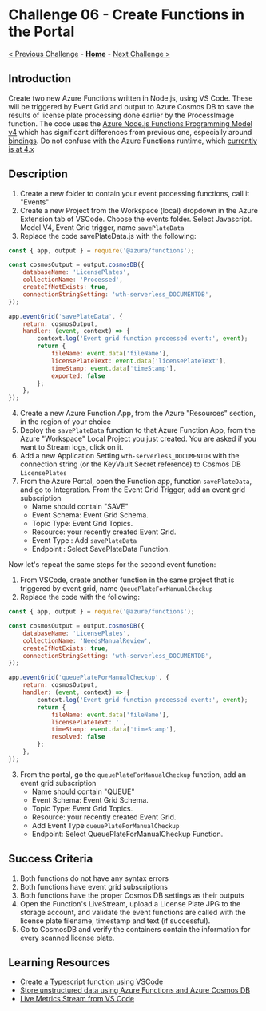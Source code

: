 # Challenge 06 - Create Functions in the Portal

[< Previous Challenge](./Challenge-05.md) - **[Home](../README.md)** - [Next Challenge >](./Challenge-07.md)

## Introduction

Create two new Azure Functions written in Node.js, using VS Code. These will be triggered by Event Grid and output to Azure Cosmos DB to save the results of license plate processing done earlier by the ProcessImage function.
The code uses the [Azure Node.js Functions Programming Model v4](https://techcommunity.microsoft.com/t5/apps-on-azure-blog/azure-functions-node-js-v4-programming-model-is-generally/ba-p/3929217) which has significant differences from previous one, especially around [bindings](https://learn.microsoft.com/en-us/azure/azure-functions/functions-node-upgrade-v4?tabs=v4). Do not confuse with the Azure Functions runtime, which [currently is at 4.x](https://learn.microsoft.com/en-us/azure/azure-functions/migrate-version-3-version-4?tabs=net8%2Cazure-cli%2Cwindows&pivots=programming-language-javascript)

## Description

1. Create a new folder to contain your event processing functions, call it &quot;Events&quot;
2. Create a new Project from the Workspace (local) dropdown in the Azure Extension tab of VSCode. Choose the events folder. Select Javascript. Model V4, Event Grid trigger, name `savePlateData`
3. Replace the code savePlateData.js with the following:
```javascript
const { app, output } = require('@azure/functions'); 

const cosmosOutput = output.cosmosDB({ 
    databaseName: 'LicensePlates', 
    collectionName: 'Processed', 
    createIfNotExists: true, 
    connectionStringSetting: 'wth-serverless_DOCUMENTDB', 
}); 

app.eventGrid('savePlateData', { 
    return: cosmosOutput, 
    handler: (event, context) => { 
        context.log('Event grid function processed event:', event); 
        return { 
            fileName: event.data['fileName'], 
            licensePlateText: event.data['licensePlateText'], 
            timeStamp: event.data['timeStamp'], 
            exported: false 
        }; 
    }, 
}); 
```
4. Create a new Azure Function App, from the Azure "Resources" section, in the region of your choice
5. Deploy the `savePlateData` function to that Azure Function App, from the Azure "Workspace" Local Project you just created. You are asked if you want to Stream logs, click on it.
6. Add a new Application Setting `wth-serverless_DOCUMENTDB` with the connection string (or the KeyVault Secret reference) to Cosmos DB `LicensePlates`
7. From the Azure Portal, open the Function app, function `savePlateData`, and go to Integration. From the Event Grid Trigger, add an event grid subscription
    * Name should contain &quot;SAVE&quot;
    * Event Schema: Event Grid Schema.
    * Topic Type: Event Grid Topics.
    * Resource: your recently created Event Grid.
    * Event Type : Add `savePlateData`
    * Endpoint : Select SavePlateData Function.

Now let's repeat the same steps for the second event function:
1. From VSCode, create another function in the same project that is triggered by event grid,  name `QueuePlateForManualCheckup`
2. Replace the code with the following:
```javascript
const { app, output } = require('@azure/functions'); 

const cosmosOutput = output.cosmosDB({ 
    databaseName: 'LicensePlates', 
    collectionName: 'NeedsManualReview', 
    createIfNotExists: true, 
    connectionStringSetting: 'wth-serverless_DOCUMENTDB', 
}); 

app.eventGrid('queuePlateForManualCheckup', { 
    return: cosmosOutput, 
    handler: (event, context) => { 
        context.log('Event grid function processed event:', event); 
        return { 
            fileName: event.data['fileName'], 
            licensePlateText: '', 
            timeStamp: event.data['timeStamp'], 
            resolved: false 
        };
    },
});
```
3. From the portal, go the `queuePlateForManualCheckup` function, add an event grid subscription
    * Name should contain &quot;QUEUE&quot;
    * Event Schema: Event Grid Schema.
    * Topic Type: Event Grid Topics.
    * Resource: your recently created Event Grid.
    * Add Event Type `queuePlateForManualCheckup`
    * Endpoint: Select QueuePlateForManualCheckup Function.

## Success Criteria

1. Both functions do not have any syntax errors
2. Both functions have event grid subscriptions
3. Both functions have the proper Cosmos DB settings as their outputs
4. Open the Function's LiveStream, upload a License Plate JPG to the storage account, and validate the event functions are called with the license plate filename, timestamp and text (if successful). 
5. Go to CosmosDB and verify the containers contain the information for every scanned license plate. 

## Learning Resources

- [Create a Typescript function using VSCode](https://learn.microsoft.com/en-us/azure/azure-functions/create-first-function-vs-code-typescript?pivots=nodejs-model-v4)
- [Store unstructured data using Azure Functions and Azure Cosmos DB](https://docs.microsoft.com/azure/azure-functions/functions-integrate-store-unstructured-data-cosmosdb)
- [Live Metrics Stream from VS Code](https://learn.microsoft.com/en-us/azure/azure-functions/streaming-logs?tabs=vs-code)